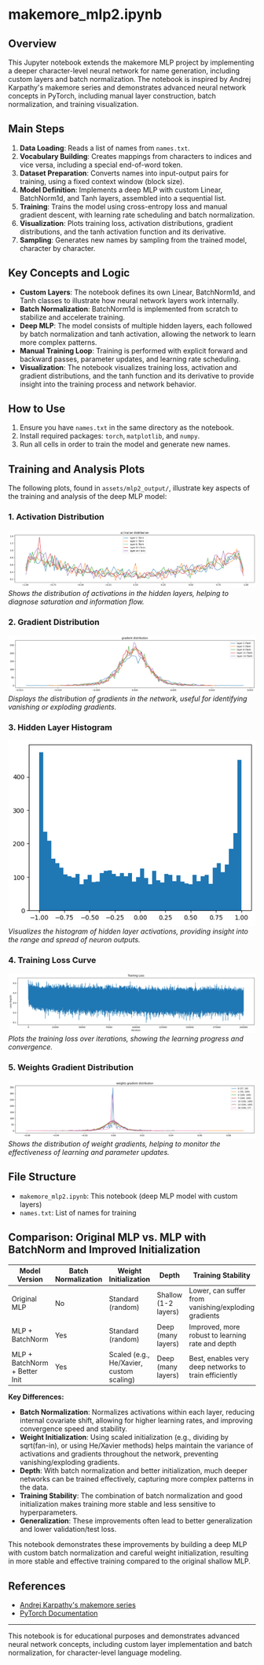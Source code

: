 # makemore_mlp2.ipynb

## Overview
This Jupyter notebook extends the makemore MLP project by implementing a deeper character-level neural network for name generation, including custom layers and batch normalization. The notebook is inspired by Andrej Karpathy's makemore series and demonstrates advanced neural network concepts in PyTorch, including manual layer construction, batch normalization, and training visualization.

## Main Steps
1. **Data Loading**: Reads a list of names from `names.txt`.
2. **Vocabulary Building**: Creates mappings from characters to indices and vice versa, including a special end-of-word token.
3. **Dataset Preparation**: Converts names into input-output pairs for training, using a fixed context window (block size).
4. **Model Definition**: Implements a deep MLP with custom Linear, BatchNorm1d, and Tanh layers, assembled into a sequential list.
5. **Training**: Trains the model using cross-entropy loss and manual gradient descent, with learning rate scheduling and batch normalization.
6. **Visualization**: Plots training loss, activation distributions, gradient distributions, and the tanh activation function and its derivative.
7. **Sampling**: Generates new names by sampling from the trained model, character by character.

## Key Concepts and Logic
- **Custom Layers**: The notebook defines its own Linear, BatchNorm1d, and Tanh classes to illustrate how neural network layers work internally.
- **Batch Normalization**: BatchNorm1d is implemented from scratch to stabilize and accelerate training.
- **Deep MLP**: The model consists of multiple hidden layers, each followed by batch normalization and tanh activation, allowing the network to learn more complex patterns.
- **Manual Training Loop**: Training is performed with explicit forward and backward passes, parameter updates, and learning rate scheduling.
- **Visualization**: The notebook visualizes training loss, activation and gradient distributions, and the tanh function and its derivative to provide insight into the training process and network behavior.

## How to Use
1. Ensure you have `names.txt` in the same directory as the notebook.
2. Install required packages: `torch`, `matplotlib`, and `numpy`.
3. Run all cells in order to train the model and generate new names.


## Training and Analysis Plots
The following plots, found in `assets/mlp2_output/`, illustrate key aspects of the training and analysis of the deep MLP model:

### 1. Activation Distribution
![Activation Distribution](assets/mlp2_output/activation_distrbution.png)
*Shows the distribution of activations in the hidden layers, helping to diagnose saturation and information flow.*

### 2. Gradient Distribution
![Gradient Distribution](assets/mlp2_output/gradient_distribution.png)
*Displays the distribution of gradients in the network, useful for identifying vanishing or exploding gradients.*

### 3. Hidden Layer Histogram
![Hidden Layer Histogram](assets/mlp2_output/h_histogram.png)
*Visualizes the histogram of hidden layer activations, providing insight into the range and spread of neuron outputs.*

### 4. Training Loss Curve
![Training Loss Curve](assets/mlp2_output/lossi.png)
*Plots the training loss over iterations, showing the learning progress and convergence.*

### 5. Weights Gradient Distribution
![Weights Gradient Distribution](assets/mlp2_output/w_grad_distribution.png)
*Shows the distribution of weight gradients, helping to monitor the effectiveness of learning and parameter updates.*

## File Structure
- `makemore_mlp2.ipynb`: This notebook (deep MLP model with custom layers)
- `names.txt`: List of names for training

## Comparison: Original MLP vs. MLP with BatchNorm and Improved Initialization

| Model Version | Batch Normalization | Weight Initialization | Depth | Training Stability | Generalization |
|---------------|--------------------|----------------------|-------|-------------------|---------------|
| Original MLP  | No                 | Standard (random)    | Shallow (1-2 layers) | Lower, can suffer from vanishing/exploding gradients | Moderate |
| MLP + BatchNorm | Yes              | Standard (random)    | Deep (many layers)   | Improved, more robust to learning rate and depth | Better |
| MLP + BatchNorm + Better Init | Yes | Scaled (e.g., He/Xavier, custom scaling) | Deep (many layers) | Best, enables very deep networks to train efficiently | Best |

**Key Differences:**
- **Batch Normalization**: Normalizes activations within each layer, reducing internal covariate shift, allowing for higher learning rates, and improving convergence speed and stability.
- **Weight Initialization**: Using scaled initialization (e.g., dividing by sqrt(fan-in), or using He/Xavier methods) helps maintain the variance of activations and gradients throughout the network, preventing vanishing/exploding gradients.
- **Depth**: With batch normalization and better initialization, much deeper networks can be trained effectively, capturing more complex patterns in the data.
- **Training Stability**: The combination of batch normalization and good initialization makes training more stable and less sensitive to hyperparameters.
- **Generalization**: These improvements often lead to better generalization and lower validation/test loss.

This notebook demonstrates these improvements by building a deep MLP with custom batch normalization and careful weight initialization, resulting in more stable and effective training compared to the original shallow MLP.

## References
- [Andrej Karpathy's makemore series](https://github.com/karpathy/makemore)
- [PyTorch Documentation](https://pytorch.org/docs/stable/index.html)

---
This notebook is for educational purposes and demonstrates advanced neural network concepts, including custom layer implementation and batch normalization, for character-level language modeling.
